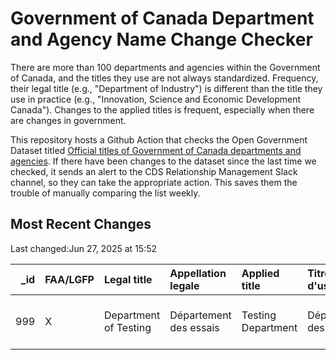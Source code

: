 # Government of Canada Department and Agency Name Change Checker

There are more than 100 departments and agencies within the Government of Canada,
and the titles they use are not always standardized. Frequency, their legal title
(e.g., "Department of Industry") is different than the title they use in practice
(e.g., "Innovation, Science and Economic Development Canada"). Changes to the applied
titles is frequent, especially when there are changes in government.

This repository hosts a Github Action that checks the Open Government Dataset
titled [Official titles of Government of Canada departments and agencies](https://open.canada.ca/data/en/dataset/83320390-7715-43bc-a281-2049bf5d4232/resource/f0ca63e0-c15e-45b5-9656-77abe1564b1c). 
If there have been changes to the dataset since the last time we checked, it 
sends an alert to the CDS Relationship Management Slack channel, so they can 
take the appropriate action. This saves them the trouble of manually comparing
the list weekly.



## Most Recent Changes
Last changed:Jun 27, 2025 at 15:52 

|   _id | FAA/LGFP   | Legal title           | Appellation legale     | Applied title      | Titre d'usage          | Abbreviation   | Abreviation   | Footnote                              | Note de bas de page                | change   |
|------:|:-----------|:----------------------|:-----------------------|:-------------------|:-----------------------|:---------------|:--------------|:--------------------------------------|:-----------------------------------|:---------|
|   999 | X          | Department of Testing | Département des essais | Testing Department | Département des essais | TEST           | TEST          | This is a fake department for testing | C'est un faux département de tests | removed  |